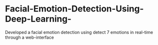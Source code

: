 # Facial-Emotion-Detection-Using-Deep-Learning-
Developed a facial emotion detection using detect 7 emotions in real-time through a web-interface
